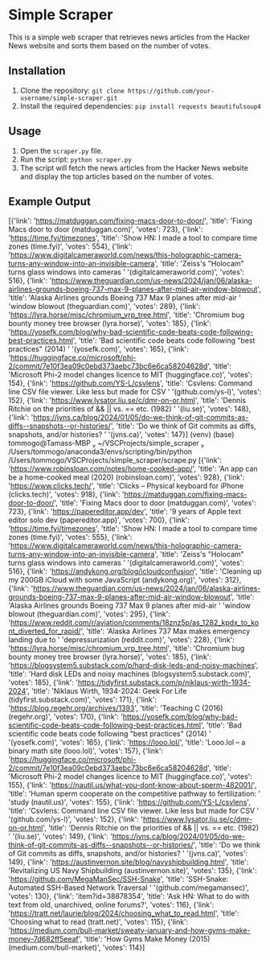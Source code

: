 # Simple Scraper

This is a simple web scraper that retrieves news articles from the Hacker News website and sorts them based on the number of votes.

## Installation

1. Clone the repository: `git clone https://github.com/your-username/simple-scraper.git`
2. Install the required dependencies: `pip install requests beautifulsoup4`

## Usage

1. Open the `scraper.py` file.
2. Run the script: `python scraper.py`
3. The script will fetch the news articles from the Hacker News website and display the top articles based on the number of votes.

## Example Output
[{'link': 'https://matduggan.com/fixing-macs-door-to-door/',
  'title': 'Fixing Macs door to door (matduggan.com)',
  'votes': 723},
 {'link': 'https://time.fyi/timezones',
  'title': 'Show HN: I made a tool to compare time zones (time.fyi)',
  'votes': 554},
 {'link': 'https://www.digitalcameraworld.com/news/this-holographic-camera-turns-any-window-into-an-invisible-camera',
  'title': 'Zeiss\'s "Holocam" turns glass windows into cameras '
           '(digitalcameraworld.com)',
  'votes': 516},
 {'link': 'https://www.theguardian.com/us-news/2024/jan/06/alaska-airlines-grounds-boeing-737-max-9-planes-after-mid-air-window-blowout',
  'title': 'Alaska Airlines grounds Boeing 737 Max 9 planes after mid-air '
           'window blowout (theguardian.com)',
  'votes': 289},
 {'link': 'https://lyra.horse/misc/chromium_vrp_tree.html',
  'title': 'Chromium bug bounty money tree browser (lyra.horse)',
  'votes': 185},
 {'link': 'https://yosefk.com/blog/why-bad-scientific-code-beats-code-following-best-practices.html',
  'title': 'Bad scientific code beats code following "best practices" (2014) '
           '(yosefk.com)',
  'votes': 165},
 {'link': 'https://huggingface.co/microsoft/phi-2/commit/7e10f3ea09c0ebd373aebc73bc6e6ca58204628d',
  'title': 'Microsoft Phi-2 model changes licence to MIT (huggingface.co)',
  'votes': 154},
 {'link': 'https://github.com/YS-L/csvlens',
  'title': 'Csvlens: Command line CSV file viewer. Like less but made for CSV '
           '(github.com/ys-l)',
  'votes': 152},
 {'link': 'https://www.lysator.liu.se/c/dmr-on-or.html',
  'title': 'Dennis Ritchie on the priorities of && || vs. == etc. (1982) '
           '(liu.se)',
  'votes': 148},
 {'link': 'https://jvns.ca/blog/2024/01/05/do-we-think-of-git-commits-as-diffs--snapshots--or-histories/',
  'title': 'Do we think of Git commits as diffs, snapshots, and/or histories? '
           '(jvns.ca)',
  'votes': 147}]
(venv) (base)  tommogo@Tamass-MBP  ~/VSCProjects/simple_scraper  /Users/tommogo/anaconda3/envs/scripting/bin/python /Users/tommogo/VSCProjects/simple_scraper/scrape.py
[{'link': 'https://www.robinsloan.com/notes/home-cooked-app/',
  'title': 'An app can be a home-cooked meal (2020) (robinsloan.com)',
  'votes': 928},
 {'link': 'https://www.clicks.tech/',
  'title': 'Clicks – Physical keyboard for iPhone (clicks.tech)',
  'votes': 918},
 {'link': 'https://matduggan.com/fixing-macs-door-to-door/',
  'title': 'Fixing Macs door to door (matduggan.com)',
  'votes': 723},
 {'link': 'https://papereditor.app/dev',
  'title': '9 years of Apple text editor solo dev (papereditor.app)',
  'votes': 700},
 {'link': 'https://time.fyi/timezones',
  'title': 'Show HN: I made a tool to compare time zones (time.fyi)',
  'votes': 555},
 {'link': 'https://www.digitalcameraworld.com/news/this-holographic-camera-turns-any-window-into-an-invisible-camera',
  'title': 'Zeiss\'s "Holocam" turns glass windows into cameras '
           '(digitalcameraworld.com)',
  'votes': 516},
 {'link': 'https://andykong.org/blog/icloudconfusion',
  'title': 'Cleaning up my 200GB iCloud with some JavaScript (andykong.org)',
  'votes': 312},
 {'link': 'https://www.theguardian.com/us-news/2024/jan/06/alaska-airlines-grounds-boeing-737-max-9-planes-after-mid-air-window-blowout',
  'title': 'Alaska Airlines grounds Boeing 737 Max 9 planes after mid-air '
           'window blowout (theguardian.com)',
  'votes': 295},
 {'link': 'https://www.reddit.com/r/aviation/comments/18znz5p/as_1282_kpdx_to_kont_diverted_for_rapid/',
  'title': 'Alaska Airlines 737 Max makes emergency landing due to '
           'depressurization (reddit.com)',
  'votes': 228},
 {'link': 'https://lyra.horse/misc/chromium_vrp_tree.html',
  'title': 'Chromium bug bounty money tree browser (lyra.horse)',
  'votes': 185},
 {'link': 'https://blogsystem5.substack.com/p/hard-disk-leds-and-noisy-machines',
  'title': 'Hard disk LEDs and noisy machines (blogsystem5.substack.com)',
  'votes': 185},
 {'link': 'https://tidyfirst.substack.com/p/niklaus-wirth-1934-2024',
  'title': 'Niklaus Wirth, 1934-2024: Geek For Life (tidyfirst.substack.com)',
  'votes': 171},
 {'link': 'https://blog.regehr.org/archives/1393',
  'title': 'Teaching C (2016) (regehr.org)',
  'votes': 170},
 {'link': 'https://yosefk.com/blog/why-bad-scientific-code-beats-code-following-best-practices.html',
  'title': 'Bad scientific code beats code following "best practices" (2014) '
           '(yosefk.com)',
  'votes': 165},
 {'link': 'https://looo.lol/',
  'title': 'Looo.lol – a binary math site (looo.lol)',
  'votes': 157},
 {'link': 'https://huggingface.co/microsoft/phi-2/commit/7e10f3ea09c0ebd373aebc73bc6e6ca58204628d',
  'title': 'Microsoft Phi-2 model changes licence to MIT (huggingface.co)',
  'votes': 155},
 {'link': 'https://nautil.us/what-you-dont-know-about-sperm-482001/',
  'title': 'Human sperm cooperate on the competitive pathway to fertilization: '
           'study (nautil.us)',
  'votes': 155},
 {'link': 'https://github.com/YS-L/csvlens',
  'title': 'Csvlens: Command line CSV file viewer. Like less but made for CSV '
           '(github.com/ys-l)',
  'votes': 152},
 {'link': 'https://www.lysator.liu.se/c/dmr-on-or.html',
  'title': 'Dennis Ritchie on the priorities of && || vs. == etc. (1982) '
           '(liu.se)',
  'votes': 149},
 {'link': 'https://jvns.ca/blog/2024/01/05/do-we-think-of-git-commits-as-diffs--snapshots--or-histories/',
  'title': 'Do we think of Git commits as diffs, snapshots, and/or histories? '
           '(jvns.ca)',
  'votes': 149},
 {'link': 'https://austinvernon.site/blog/navyshipbuilding.html',
  'title': 'Revitalizing US Navy Shipbuilding (austinvernon.site)',
  'votes': 135},
 {'link': 'https://github.com/MegaManSec/SSH-Snake',
  'title': 'SSH-Snake: Automated SSH-Based Network Traversal '
           '(github.com/megamansec)',
  'votes': 130},
 {'link': 'item?id=38878354',
  'title': 'Ask HN: What to do with text from old, unarchived, online forums?',
  'votes': 116},
 {'link': 'https://tratt.net/laurie/blog/2024/choosing_what_to_read.html',
  'title': 'Choosing what to read (tratt.net)',
  'votes': 115},
 {'link': 'https://medium.com/bull-market/sweaty-january-and-how-gyms-make-money-7d682ff5eeaf',
  'title': 'How Gyms Make Money (2015) (medium.com/bull-market)',
  'votes': 114}]